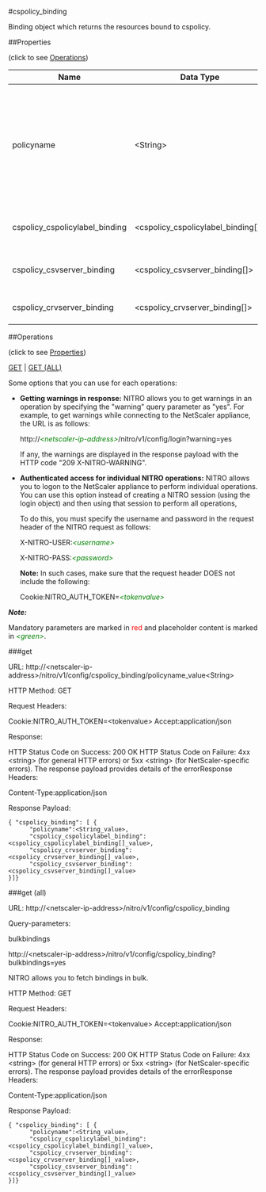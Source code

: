 #cspolicy_binding

Binding object which returns the resources bound to cspolicy.


##Properties 
<span>(click to see [Operations](#operations))</span>


<table><thead><tr><th>Name</th><th> Data Type</th><th> Permissions</th><th>Description</th></tr></thead><tbody><tr><td>policyname</td><td>&lt;String></td><td>Read-write</td><td>Name of the content switching policy to display. If this parameter is omitted, details of all the policies are displayed.&lt;br>Minimum length = 1</td><tr><tr><td>cspolicy_cspolicylabel_binding</td><td>&lt;cspolicy_cspolicylabel_binding[]></td><td>Read-only</td><td>cspolicylabel that can be bound to cspolicy.</td><tr><tr><td>cspolicy_csvserver_binding</td><td>&lt;cspolicy_csvserver_binding[]></td><td>Read-only</td><td>csvserver that can be bound to cspolicy.</td><tr><tr><td>cspolicy_crvserver_binding</td><td>&lt;cspolicy_crvserver_binding[]></td><td>Read-only</td><td>crvserver that can be bound to cspolicy.</td><tr></tbody></table>
##Operations 
<span>(click to see [Properties](#properties))</span>


[GET](#get) | [GET (ALL)](#get-(all))


Some options that you can use for each operations:
<ul><li><p><b>Getting warnings in response:</b> NITRO allows you to get warnings in an operation by specifying the "warning" query parameter as "yes". For example, to get warnings while connecting to the NetScaler appliance, the URL is as follows:</p><p>http://<span style="color:green;font-style:italic;">&lt;netscaler-ip-address&gt;</span>/nitro/v1/config/login?warning=yes</p><p>If any, the warnings are displayed in the response payload with the HTTP code "209 X-NITRO-WARNING".</p></li><li><p><b>Authenticated access for individual NITRO operations:</b> NITRO allows you to logon to the NetScaler appliance to perform individual operations. You can use this option instead of creating a NITRO session (using the login object) and then using that session to perform all operations,</p><p>To do this, you must specify the username and password in the request header of the NITRO request as follows:</p><p>X-NITRO-USER:<span style="color:green;font-style:italic;">&lt;username&gt;</span></p><p>X-NITRO-PASS:<span style="color:green;font-style:italic;">&lt;password&gt;</span></p><p><b>Note:</b> In such cases, make sure that the request header DOES not include the following:</p><p>Cookie:NITRO_AUTH_TOKEN=<span style="color:green;font-style:italic;">&lt;tokenvalue&gt;</span></p></li></ul>



***Note:*** 
Mandatory parameters are marked in <span style="color:#FF0000;">red</span> and placeholder content is marked in <span style="color:green;font-style:italic">&lt;green&gt;</span>.

###get



URL: http://&lt;netscaler-ip-address&gt;/nitro/v1/config/cspolicy_binding/policyname_value&lt;String&gt;
HTTP Method: GET
Request Headers:

Cookie:NITRO_AUTH_TOKEN=&lt;tokenvalue&gt;Accept:application/json

Response:
HTTP Status Code on Success: 200 OKHTTP Status Code on Failure: 4xx &lt;string&gt; (for general HTTP errors) or 5xx &lt;string&gt; (for NetScaler-specific errors). The response payload provides details of the errorResponse Headers:

Content-Type:application/json

Response Payload: ```{ "cspolicy_binding": [ {      "policyname":<String_value>,      "cspolicy_cspolicylabel_binding":<cspolicy_cspolicylabel_binding[]_value>,      "cspolicy_crvserver_binding":<cspolicy_crvserver_binding[]_value>,      "cspolicy_csvserver_binding":<cspolicy_csvserver_binding[]_value>}]}```



###get (all)



URL: http://&lt;netscaler-ip-address&gt;/nitro/v1/config/cspolicy_binding
Query-parameters:
bulkbindings
http://&lt;netscaler-ip-address&gt;/nitro/v1/config/cspolicy_binding?bulkbindings=yes
NITRO allows you to fetch bindings in bulk.



HTTP Method: GET
Request Headers:

Cookie:NITRO_AUTH_TOKEN=&lt;tokenvalue&gt;Accept:application/json

Response:
HTTP Status Code on Success: 200 OKHTTP Status Code on Failure: 4xx &lt;string&gt; (for general HTTP errors) or 5xx &lt;string&gt; (for NetScaler-specific errors). The response payload provides details of the errorResponse Headers:

Content-Type:application/json

Response Payload: ```{ "cspolicy_binding": [ {      "policyname":<String_value>,      "cspolicy_cspolicylabel_binding":<cspolicy_cspolicylabel_binding[]_value>,      "cspolicy_crvserver_binding":<cspolicy_crvserver_binding[]_value>,      "cspolicy_csvserver_binding":<cspolicy_csvserver_binding[]_value>}]}```



